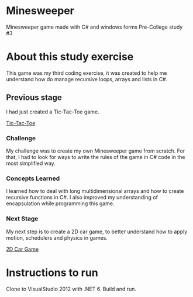 # Minesweeper
Minesweeper game made with C# and windows forms
Pre-College study #3

# About this study exercise
This game was my third coding exercise, it was created to help me understand how do manage recursive loops, arrays and lists in C#.
## Previous stage
I had just created a Tic-Tac-Toe game.

[Tic-Tac-Toe](https://github.com/sergiofpaim/Tic-Tac-Toe)
### Challenge 
My challenge was to create my own Minesweeper game from scratch. For that, I had to look for ways to write the rules of the game in C# code in the most simplified way.
### Concepts Learned
I learned how to deal with long multidimensional arrays and how to create recursive functions in C#. I also improved my understanding of encapsulation while programming this game.
### Next Stage
My next step is to create a 2D car game, to better understand how to apply motion, schedulers and physics in games.

[2D Car Game](https://github.com/sergiofpaim/2D-Car-Game)
# Instructions to run
Clone to VisualStudio 2012 with .NET 6.
Build and run.
